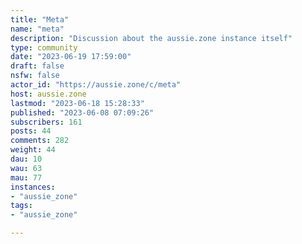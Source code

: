 ```yaml
---
title: "Meta" 
name: "meta"
description: "Discussion about the aussie.zone instance itself"
type: community
date: "2023-06-19 17:59:00"
draft: false
nsfw: false
actor_id: "https://aussie.zone/c/meta"
host: aussie.zone
lastmod: "2023-06-18 15:28:33"
published: "2023-06-08 07:09:26"
subscribers: 161
posts: 44
comments: 282
weight: 44
dau: 10
wau: 63
mau: 77
instances:
- "aussie_zone"
tags: 
- "aussie_zone"

---
```

